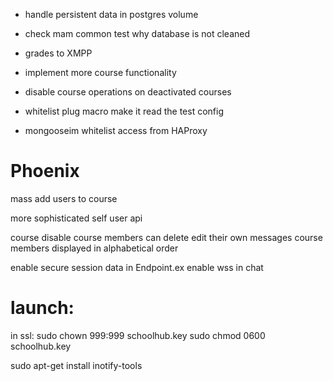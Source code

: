 
- handle persistent data in postgres volume
- check mam common test why database is not cleaned

- grades to XMPP
- implement more course functionality

- disable course operations on deactivated courses

- whitelist plug macro make it read the test config
- mongooseim whitelist access from HAProxy


# Phoenix
mass add users to course

more sophisticated self user api

course disable
course members can delete edit their own messages
course members displayed in alphabetical order

enable secure session data in Endpoint.ex
enable wss in chat


# launch:
in ssl:
sudo chown 999:999 schoolhub.key
sudo chmod 0600 schoolhub.key

sudo apt-get install inotify-tools
